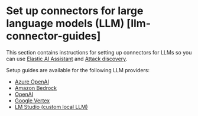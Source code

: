 # Set up connectors for large language models (LLM) [llm-connector-guides]

This section contains instructions for setting up connectors for LLMs so you can use [Elastic AI Assistant](../../../solutions/security/ai/ai-assistant.md) and [Attack discovery](../../../solutions/security/ai/attack-discovery.md).

Setup guides are available for the following LLM providers:

* [Azure OpenAI](../../../solutions/security/ai/connect-to-azure-openai.md)
* [Amazon Bedrock](../../../solutions/security/ai/connect-to-amazon-bedrock.md)
* [OpenAI](../../../solutions/security/ai/connect-to-openai.md)
* [Google Vertex](../../../solutions/security/ai/connect-to-google-vertex.md)
* [LM Studio (custom local LLM)](../../../solutions/security/ai/connect-to-own-local-llm.md)







